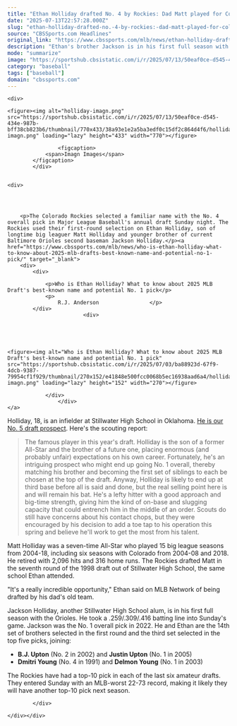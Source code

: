 ```yaml
---
title: "Ethan Holliday drafted No. 4 by Rockies: Dad Matt played for Colorado for six MLB seasons"
date: "2025-07-13T22:57:28.000Z"
slug: "ethan-holliday-drafted-no.-4-by-rockies:-dad-matt-played-for-colorado-for-six-mlb-seasons"
source: "CBSSports.com Headlines"
original_link: "https://www.cbssports.com/mlb/news/ethan-holliday-drafted-no-4-by-rockies-dad-matt-played-for-colorado-for-six-mlb-seasons/"
description: "Ethan's brother Jackson is in his first full season with the Orioles"
mode: "summarize"
image: "https://sportshub.cbsistatic.com/i/r/2025/07/13/50eaf0ce-d545-434e-987b-bff38cb823b6/thumbnail/1200x675/119e98d1cbe4b232fe8f4f9af40428ac/holliday-imagn.png"
category: "baseball"
tags: ["baseball"]
domain: "cbssports.com"
---
```

<div id="readability-page-1" class="page"><div id="Article-body">
        
    
        
                
    <div>
                            
    <figure><img alt="holliday-imagn.png" src="https://sportshub.cbsistatic.com/i/r/2025/07/13/50eaf0ce-d545-434e-987b-bff38cb823b6/thumbnail/770x433/38a93e1e2a5ba3edf0c15df2c864d4f6/holliday-imagn.png" loading="lazy" height="433" width="770"></figure>
        
                    <figcaption>
                <span>Imagn Images</span>
            </figcaption>
            </div>

    
    <div>
        
        
                            
                
        <p>The Colorado Rockies selected a familiar name with the No. 4 overall pick in Major League Baseball's annual draft Sunday night. The Rockies used their first-round selection on Ethan Holliday, son of longtime big leaguer Matt Holliday and younger brother of current Baltimore Orioles second baseman Jackson Holliday.</p><a href="https://www.cbssports.com/mlb/news/who-is-ethan-holliday-what-to-know-about-2025-mlb-drafts-best-known-name-and-potential-no-1-pick/" target="_blank">
        <div>
            <div>
                
                <p>Who is Ethan Holliday? What to know about 2025 MLB Draft's best-known name and potential No. 1 pick</p>
                <p>
                    R.J. Anderson                </p>
            </div>
                            <div>
                            
                                                    
                
                        
                                    
    <figure><img alt="Who is Ethan Holliday? What to know about 2025 MLB Draft's best-known name and potential No. 1 pick" src="https://sportshub.cbsistatic.com/i/r/2025/07/03/ba88923d-67f9-4dcb-9387-79954cf1f929/thumbnail/270x152/e41848e500fcc0068b5ec16938aad6a4/holliday-imagn.png" loading="lazy" height="152" width="270"></figure>
                        
                </div>
                    </div>
    </a>
<p>Holliday, 18, is an infielder at Stillwater High School in Oklahoma. <span><a href="https://www.cbssports.com/mlb/news/2025-mlb-draft-rankings-top-30-players-in-class-including-eli-willits-kade-anderson-ethan-holliday-more/" target="_blank">He is our No. 5 draft prospect</a></span>. Here's the scouting report:</p><blockquote><p>The famous player in this year's draft. Holliday is the son of a  former All-Star and the brother of a future one, placing enormous (and  probably unfair) expectations on his own career. Fortunately, he's an  intriguing prospect who might end up going No. 1 overall, thereby  matching his brother and becoming the first set of siblings to each be  chosen at the top of the draft. Anyway, Holliday is likely to end up at  third base before all is said and done, but the real selling point here  is and will remain his bat. He's a lefty hitter with a good approach and  big-time strength, giving him the kind of on-base and slugging capacity  that could entrench him in the middle of an order. Scouts do still have  concerns about his contact chops, but they were encouraged by his  decision to add a toe tap to his operation this spring and believe he'll  work to get the most from his talent.</p></blockquote><p>Matt Holliday was a seven-time All-Star who played 15 big league seasons from 2004-18, including six seasons with Colorado from 2004-08 and 2018. He retired with 2,096 hits and 316 home runs. The Rockies drafted Matt in the seventh round of the 1998 draft out of Stillwater High School, the same school Ethan attended.</p>
        

<p>"It's a really incredible opportunity," Ethan said on MLB Network of being drafted by his dad's old team.</p>
<p>Jackson Holliday, another Stillwater High School alum, is in his first full season with the Orioles. He took a .259/.309/.416 batting line into Sunday's game. Jackson was the No. 1 overall pick in 2022. He and Ethan are the 14th set of brothers selected in the first round and the third set selected in the top five picks, joining:</p>
        

<ul><li><strong>B.J. Upton</strong> (No. 2 in 2002) and <strong>Justin Upton</strong> (No. 1 in 2005)</li><li><strong>Dmitri Young</strong> (No. 4 in 1991) and <strong>Delmon Young</strong> (No. 1 in 2003)</li></ul><p>The Rockies have had a top-10 pick in each of the last six amateur drafts. They entered Sunday with an MLB-worst 22-73 record, making it likely they will have another top-10 pick next season.</p>


        
            </div>

    </div></div>